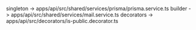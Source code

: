 singleton -> apps/api/src/shared/services/prisma/prisma.service.ts
builder -> apps/api/src/shared/services/mail.service.ts
decorators -> apps/api/src/decorators/is-public.decorator.ts